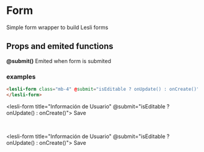 <script setup>
    import LesliForm from "./Form.vue"
    import LesliInput from "../input/Input.vue"
    import LesliButton from "../button/Button.vue"
</script>

# Form

Simple form wrapper to build Lesli forms


## Props and emited functions

**@submit()** 
Emited when form is submited


### examples

```html
<lesli-form class="mb-4" @submit="isEditable ? onUpdate() : onCreate()">
</lesli-form>
```
<lesli-form title="Información de Usuario" @submit="isEditable ? onUpdate() : onCreate()">
    <lesli-input label="Nombre:" placeholder="Ingresa tu nombre completo."></lesli-input>
    <lesli-input label="E-mail:" placeholder="*Email corporativo unicamente*"></lesli-input>
    <lesli-button>
        Save
    </lesli-button>
</lesli-form>

<br />

<lesli-form title="Información de Usuario" @submit="isEditable ? onUpdate() : onCreate()">
    <lesli-input horizontal label="Nombre:" placeholder="Ingresa tu nombre completo."></lesli-input>
    <lesli-input horizontal label="E-mail:" placeholder="*Email corporativo unicamente*"></lesli-input>
    <lesli-button>
        Save
    </lesli-button>
</lesli-form>
